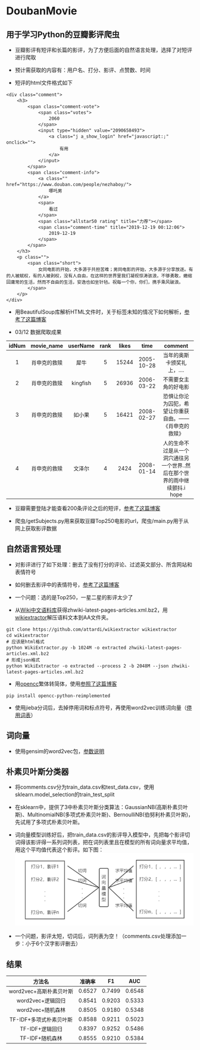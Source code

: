 # DoubanMovie
## 用于学习Python的豆瓣影评爬虫

- 豆瓣影评有短评和长篇的影评，为了方便后面的自然语言处理，选择了对短评进行爬取


- 预计需获取的内容有：用户名、打分、影评、点赞数、时间

- 短评的html文件格式如下
```
<div class="comment">  
    <h3>  
        <span class="comment-vote">  
            <span class="votes">
                2060
            </span>  
            <input type="hidden" value="2090658493">  
                <a class="j a_show_login" href="javascript:;" onclick="">
                    有用
                </a>  
            </input>
        </span>  
        <span class="comment-info">  
            <a class="" href="https://www.douban.com/people/nezhaboy/">
                哪吒男
            </a>  
            <span>
                看过
            </span>  
            <span class="allstar50 rating" title="力荐"></span>  
            <span class="comment-time" title="2019-12-19 00:12:06">  
                2019-12-19  
            </span>  
        </span>  
    </h3>  
    <p class="">  
        <span class="short">
            女同电影的开始，大多源于共担苦难；男同电影的开始，大多源于分享放逐。有的人被赋权，有的人被剥权，没有人自由，在这样的世界里我们凝视惊涛骇浪，不够勇敢，蜷缩回庸常的生活，然而不自由的生活，安逸也如坐针毡。祝每一个你，你们，携手乘风破浪。
        </span>  
    </p>  
</div>
```

- 用BeautifulSoup库解析HTML文件时，关于标签未知的情况下如何解析，[参考了这篇博客](https://blog.csdn.net/u013005025/article/details/64441189)

- 03/12 数据爬取成果

|idNum|movie_name|userName|rank|likes|time|comment|
|:--:|:--:|:--:|:--:|:--:|:--:|:--:|
1|肖申克的救赎|犀牛|5|15244|2005-10-28|当年的奥斯卡颁奖礼上，....
2|肖申克的救赎|kingfish|5|26936|2006-03-22|不需要女主角的好电影
3|肖申克的救赎|如小果|5|16421|2008-02-27|恐惧让你沦为囚犯，希望让你重获自由。——《肖申克的救赎》
4|肖申克的救赎|文泽尔|4|2424|2008-01-14|人的生命不过是从一个洞穴通往另一个世界..然后在那个世界的雨中继续颤抖.i hope

- 豆瓣需要登陆才能查看200条评论之后的短评，[参考了这篇博客](https://blog.csdn.net/u014044812/article/details/96484905)

- 爬虫/getSubjects.py用来获取豆瓣Top250电影的url，爬虫/main.py用于从网上获取影评数据

## 自然语言预处理

- 对影评进行了如下处理：删去了没有打分的评论、过滤英文部分、所含网站和表情符号

- 如何删去影评中的表情符号，[参考了这篇博客](https://segmentfault.com/a/1190000007594620)

- 一个问题：选的是Top250，一星二星的影评太少了

- 从[Wiki中文语料库](https://link.zhihu.com/?target=https%3A//dumps.wikimedia.org/zhwiki/latest/zhwiki-latest-pages-articles.xml.bz2)获得zhwiki-latest-pages-articles.xml.bz2，用[wikiextractor](https://link.zhihu.com/?target=https%3A//github.com/attardi/wikiextractor)解压语料文本到AA文件夹。
```
git clone https://github.com/attardi/wikiextractor wikiextractor
cd wikiextractor
# 应该是html格式
python WikiExtractor.py -b 1024M -o extracted zhwiki-latest-pages-articles.xml.bz2
# 形成json格式
python WikiExtractor -o extracted --process 2 -b 2048M --json zhwiki-latest-pages-articles.xml.bz2
```

- 用[opencc](https://github.com/BYVoid/OpenCC)繁体转简体，使用[参照了这篇博客](https://clay-atlas.com/blog/2019/09/24/python-chinese-tutorial-opencc/)
```
pip install opencc-python-reimplemented
```

- 使用jieba分词后，去掉停用词和标点符号，再使用word2vec训练词向量（[停用词表](https://github.com/goto456/stopwords)）

## 词向量

- 使用gensim的word2vec包，[参数说明](https://blog.csdn.net/szlcw1/article/details/52751314)

## 朴素贝叶斯分类器

- 将comments.csv分为train_data.csv和test_data.csv，使用sklearn.model_selection的train_test_split

- 在sklearn中，提供了3中朴素贝叶斯分类算法：GaussianNB(高斯朴素贝叶斯)、MultinomialNB(多项式朴素贝叶斯)、BernoulliNB(伯努利朴素贝叶斯)，先试用了多项式朴素贝叶斯。

- 词向量模型训练好后，把train_data.csv的影评导入模型中，先把每个影评切词得该影评得一系列词列表，把在词列表里且在模型的所有词向量求平均值，用这个平均值代表这个影评。如下图：
![训练文本怎么使用词向量](https://github.com/jojoli1024/picture_for_md/raw/master/img/训练文本如何使用词向量.png)

- 一个问题，影评太短，切词后，词列表为空！（comments.csv处理添加一步：小于6个汉字影评删去）

## 结果

|方法名|准确率|F1|AUC|
|:--:|:--:|:--:|:--:|
|word2vec+高斯朴素贝叶斯|0.6527|0.7499|0.6548|
|word2vec+逻辑回归|0.8541|0.9203|0.5333|
|word2vec+随机森林|0.8505|0.9180|0.5348|
|TF-IDF+多项式朴素贝叶斯|0.8588|0.9211|0.5023|
|TF-IDF+逻辑回归|0.8397|0.9252|0.5486|
|TF-IDF+随机森林|0.8555|0.9210|0.5384|